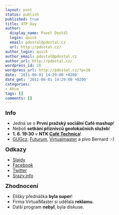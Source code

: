 ```yaml
---
layout: post
status: publish
published: true
title: 4TP Day
author:
  display_name: Pavel Dostál
  login: quick
  email: pdostal@pdostal.cz
  url: http://pdostal.cz/
author_login: quick
author_email: pdostal@pdostal.cz
author_url: http://pdostal.cz/
wordpress_id: 16
wordpress_url: http://pdostal.cz/?p=16
date: '2011-06-01 14:29:00 +0200'
date_gmt: '2011-06-01 14:29:00 +0200'
categories:
- Akce
tags: []
comments: []
---
```

<p><span class="Apple-style-span" style="font-size: large;"><b>Info</b></span></p>
<ul>
<li>Jedná se o <b>První pražský sociální Café mashup</b>!</li>
<li>Neboli <b>setkání příznivců geolokačních služeb</b>!</li>
<li><b>1. 6. 19:30</b> v <b>NTK <a href="http://cafe-technika.cz/">Café Technica</a></b>!</li>
<li><a href="http://gug.cz/">GUGcz</a>, <a href="http://futurum.cz/">Futurum</a>, <a href="http://virtualmaster.cz/">Virtualmaster</a> a pivo Bernard :-)</li>
</ul>
<p><span class="Apple-style-span" style="font-size: large;"><b>Odkazy</b></span></p>
<ul>
<li><a href="http://mxd.cz/4tp/#1">Slajdy</a></li>
<li><a href="http://www.facebook.com/pages/4TP-Day/188211911229344?ref=ts">Facebook</a></li>
<li><a href="https://twitter.com/search?q=%234tp">Twitter</a></li>
<li><a href="http://srazy.info/4tp/1184">Srazy.info</a></li>
</ul>
<div><span class="Apple-style-span" style="font-size: large;"><b>Zhodnocení</b></span></div>
<ul>
<li>Elišky přednáška <b>byla super</b>!</li>
<li>Firma VirtualMaster si udělala <b>reklamu</b>.</li>
<li>Další program <b>nebyl</b>, byla diskuse.</li>
</ul>
